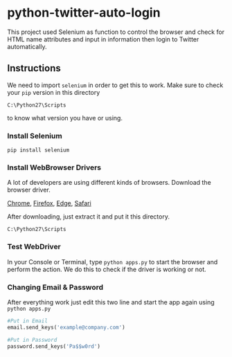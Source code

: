 # python-twitter-auto-login
This project used Selenium as function to control the browser and check for HTML name attributes and input in information then login to Twitter automatically.

## Instructions
We need to import `selenium` in order to get this to work.
Make sure to check your `pip` version in this directory 
```
C:\Python27\Scripts
```
to know what version you have or using.

### Install Selenium
```
pip install selenium
```

### Install WebBrowser Drivers
A lot of developers are using different kinds of browsers. Download the browser driver.

[Chrome](https://www.google.com), [Firefox](https://www.google.com), [Edge](https://www.google.com), [Safari](https://www.google.com)

After downloading, just extract it and put it this directory.
```
C:\Python27\Scripts
```

### Test WebDriver
In your Console or Terminal, type `python apps.py` to start the browser and perform the action.
We do this to check if the driver is working or not.

### Changing Email & Password
After everything work just edit this two line and start the app again using `python apps.py`
```python
#Put in Email
email.send_keys('example@company.com')

#Put in Password
password.send_keys('Pa$$w0rd')
```
